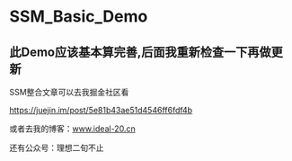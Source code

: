 # SSM_Basic_Demo

## 此Demo应该基本算完善,后面我重新检查一下再做更新

SSM整合文章可以去我掘金社区看

https://juejin.im/post/5e81b43ae51d4546ff6fdf4b

或者去我的博客：www.ideal-20.cn

还有公众号：理想二旬不止
